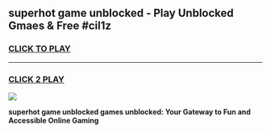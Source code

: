 
## superhot game unblocked - Play Unblocked Gmaes & Free #cil1z
<h3>
<a href="https://news.freeplayer.one?title=superhot_game_unblocked&ref=24F">CLICK TO PLAY</a></h3>
<hr>

<h3>
<a href="https://news.freeplayer.one?title=superhot_game_unblocked&ref=24F">CLICK 2 PLAY</a>
  
</h3>

<a href="https://news.freeplayer.one?title=superhot_game_unblocked&ref=24F/"><img src="https://clearcache.store/games.png"></a>


**superhot game unblocked games unblocked: Your Gateway to Fun and Accessible Online Gaming**

